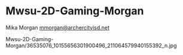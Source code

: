 # Mwsu-2D-Gaming-Morgan

Mika Morgan
mmorgan@archercityisd.net

Mwsu-2D-Gaming-Morgan/36535076_10155656301900496_211064579940155392_n.jpg
